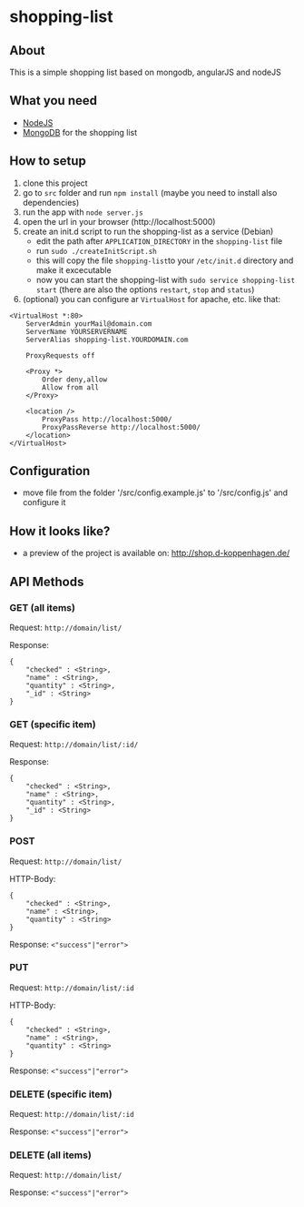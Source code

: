 # shopping-list
## About
This is a simple shopping list based on mongodb, angularJS and nodeJS

## What you need
- [NodeJS](https://nodejs.org)
- [MongoDB](https://www.mongodb.org/) for the shopping list

## How to setup
1. clone this project
2. go to `src` folder and run `npm install` (maybe you need to install also dependencies)
3. run the app with `node server.js`
4. open the url in your browser (http://localhost:5000)
5. create an init.d script to run the shopping-list as a service (Debian)
    - edit the path after `APPLICATION_DIRECTORY` in the `shopping-list` file
    - run `sudo ./createInitScript.sh`
    - this will copy the file `shopping-list`to your `/etc/init.d` directory and make it excecutable
    - now you can start the shopping-list with `sudo service shopping-list start` (there are also the options `restart`, `stop` and `status`)
6. (optional) you can configure ar `VirtualHost` for apache, etc. like that:
```
<VirtualHost *:80>
    ServerAdmin yourMail@domain.com
    ServerName YOURSERVERNAME
    ServerAlias shopping-list.YOURDOMAIN.com

    ProxyRequests off

    <Proxy *>
        Order deny,allow
        Allow from all
    </Proxy>

    <location />
        ProxyPass http://localhost:5000/
        ProxyPassReverse http://localhost:5000/
    </location>
</VirtualHost>
```

## Configuration
- move file from the folder '/src/config.example.js' to '/src/config.js' and configure it

## How it looks like?
- a preview of the project is available on: http://shop.d-koppenhagen.de/

## API Methods


### GET (all items)

Request: `http://domain/list/`

Response:
```
{
    "checked" : <String>,
    "name" : <String>,
    "quantity" : <String>,
    "_id" : <String>
}
```
### GET (specific item)

Request: `http://domain/list/:id/`

Response:
```
{
    "checked" : <String>,
    "name" : <String>,
    "quantity" : <String>,
    "_id" : <String>
}
```
### POST

Request: `http://domain/list/`

HTTP-Body:
```
{
    "checked" : <String>,
    "name" : <String>,
    "quantity" : <String>    
}
```
Response: `<"success"|"error">`

### PUT

Request: `http://domain/list/:id`

HTTP-Body:
```
{
    "checked" : <String>,
    "name" : <String>,
    "quantity" : <String>    
}
```
Response: `<"success"|"error">`

### DELETE (specific item)

Request: `http://domain/list/:id`

Response: `<"success"|"error">`

### DELETE (all items)

Request: `http://domain/list/`

Response: `<"success"|"error">`
